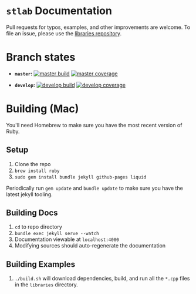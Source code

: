 # `stlab` Documentation

Pull requests for typos, examples, and other improvements are welcome. To file an issue, please use the [libraries repository](https://github.com/stlab/libraries).

# Branch states

- **`master`:** [![master build](https://travis-ci.org/stlab/stlab.github.io.svg?branch=master)](https://travis-ci.org/stlab/stlab.github.io) [![master coverage](https://codecov.io/github/stlab/stlab.github.io/coverage.svg?branch=master)](https://codecov.io/gh/stlab/stlab.github.io/branch/master)

- **`develop`:** [![develop build](https://travis-ci.org/stlab/stlab.github.io.svg?branch=develop)](https://travis-ci.org/stlab/stlab.github.io)
[![develop coverage](https://codecov.io/github/stlab/stlab.github.io/coverage.svg?branch=develop)](https://codecov.io/gh/stlab/stlab.github.io/branch/develop)

# Building (Mac)

You'll need Homebrew to make sure you have the most recent version of Ruby.

## Setup
1. Clone the repo
2. `brew install ruby`
3. `sudo gem install bundle jekyll github-pages liquid`


Periodically run `gem update` and `bundle update` to make sure you have the latest jekyll tooling.

## Building Docs
1. `cd` to repo directory
2. `bundle exec jekyll serve --watch`
3. Documentation viewable at `localhost:4000`
4. Modifying sources should auto-regenerate the documentation

## Building Examples
1. `./build.sh` will download dependencies, build, and run all the `*.cpp` files in the `libraries` directory.
